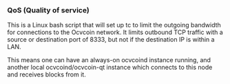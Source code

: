 ### QoS (Quality of service) ###

This is a Linux bash script that will set up tc to limit the outgoing bandwidth for connections to the Ocvcoin network. It limits outbound TCP traffic with a source or destination port of 8333, but not if the destination IP is within a LAN.

This means one can have an always-on ocvcoind instance running, and another local ocvcoind/ocvcoin-qt instance which connects to this node and receives blocks from it.
